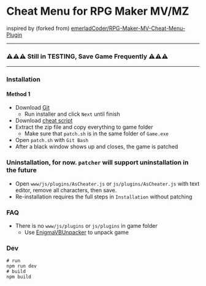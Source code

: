 # Cheat Menu for RPG Maker MV/MZ

inspired by (forked
from) [emerladCoder/RPG-Maker-MV-Cheat-Menu-Plugin](https://github.com/emerladCoder/RPG-Maker-MV-Cheat-Menu-Plugin)

---
### ⚠️⚠️⚠️ Still in TESTING, Save Game Frequently ⚠️⚠️⚠️
---

### Installation

#### Method 1

- Download [Git](https://git-scm.com/downloads)
  - Run installer and click `Next` until finish
- Download [cheat script](https://github.com/allape/RPG-Maker-MV-Cheat-Menu-Plugin/releases)
- Extract the zip file and copy everything to game folder
  - Make sure that `patch.sh` is in the same folder of `Game.exe`
- Open `patch.sh` with `Git Bash`
- After a black window shows up and closes, the game is patched

### Uninstallation, for now. `patcher` will support uninstallation in the future

- Open `www/js/plugins/AsCheater.js` or `js/plugins/AsCheater.js` with text editor, remove all characters, then save.
- Re-installation requires the full steps in `Installation` without patching

### FAQ

- There is no `www/js/plugins` or `js/plugins` in game folder
  - Use [EnigmaVBUnpacker](https://f95zone.to/threads/rpg-maker-mv-unpacker.417/post-3577739) to unpack game

### Dev

```shell
# run
npm run dev
# build
npm build
```
